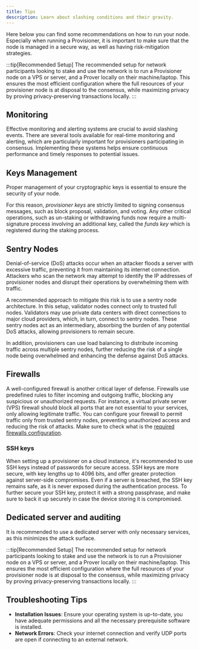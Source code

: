 ```yaml
---
title: Tips
description: Learn about slashing conditions and their gravity.
---
```


Here below you can find some recommendations on how to run your node. Especially when running a Provisioner, it is important to make sure that the node is managed in a secure way, as well as having risk-mitigation strategies.

:::tip[Recommended Setup]
The recommended setup for network participants looking to stake and use the network is to run a Provisioner node on a VPS or server, and a Prover locally on their machine/laptop. This ensures the most efficient configuration where the full resources of your provisioner node is at disposal to the consensus, while maximizing privacy by proving privacy-preserving transactions locally.
:::

## Monitoring 

Effective monitoring and alerting systems are crucial to avoid slashing events. There are several tools available for real-time monitoring and alerting, which are particularly important for provisioners participating in consensus. Implementing these systems helps ensure continuous performance and timely responses to potential issues.

## Keys Management
Proper management of your cryptographic keys is essential to ensure the security of your node. 

For this reason, *provisioner keys* are strictly limited to signing consensus messages, such as block proposal, validation, and voting. Any other critical operations, such as un-staking or withdrawing funds now require a multi-signature process involving an additional key, called the *funds key* which is registered during the staking process.


## Sentry Nodes
Denial-of-service (DoS) attacks occur when an attacker floods a server with excessive traffic, preventing it from maintaining its internet connection. Attackers who scan the network may attempt to identify the IP addresses of provisioner nodes and disrupt their operations by overwhelming them with traffic.

A recommended approach to mitigate this risk is to use a sentry node architecture. In this setup, validator nodes connect only to trusted full nodes. Validators may use private data centers with direct connections to major cloud providers, which, in turn, connect to sentry nodes. These sentry nodes act as an intermediary, absorbing the burden of any potential DoS attacks, allowing provisioners to remain secure.

In addition, provisioners can use load balancing to distribute incoming traffic across multiple sentry nodes, further reducing the risk of a single node being overwhelmed and enhancing the defense against DoS attacks.

## Firewalls
A well-configured firewall is another critical layer of defense. Firewalls use predefined rules to filter incoming and outgoing traffic, blocking any suspicious or unauthorized requests. For instance, a virtual private server (VPS) firewall should block all ports that are not essential to your services, only allowing legitimate traffic. You can configure your firewall to permit traffic only from trusted sentry nodes, preventing unauthorized access and reducing the risk of attacks. Make sure to check what is the [required firewalls configuration](/operator/introduction/requirements#port-forwarding).

### SSH keys
When setting up a provisioner on a cloud instance, it's recommended to use SSH keys instead of passwords for secure access. SSH keys are more secure, with key lengths up to 4096 bits, and offer greater protection against server-side compromises. Even if a server is breached, the SSH key remains safe, as it is never exposed during the authentication process. To further secure your SSH key, protect it with a strong passphrase, and make sure to back it up securely in case the device storing it is compromised.

## Dedicated server and auditing
It is recommended to use a dedicated server with only necessary services, as this minimizes the attack surface. 


:::tip[Recommended Setup]
The recommended setup for network participants looking to stake and use the network is to run a Provisioner node on a VPS or server, and a Prover locally on their machine/laptop. This ensures the most efficient configuration where the full resources of your provisioner node is at disposal to the consensus, while maximizing privacy by proving privacy-preserving transactions locally.
:::

## Troubleshooting Tips

* **Installation Issues**: Ensure your operating system is up-to-date, you have adequate permissions and all the necessary prerequisite software is installed.
* **Network Errors**: Check your internet connection and verify UDP ports are open if connecting to an external network.